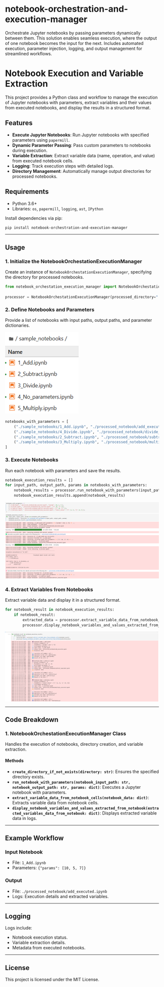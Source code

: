 # notebook-orchestration-and-execution-manager
Orchestrate Jupyter notebooks by passing parameters dynamically between them. This solution enables seamless execution, where the output of one notebook becomes the input for the next. Includes automated execution, parameter injection, logging, and output management for streamlined workflows.


# Notebook Execution and Variable Extraction

This project provides a Python class and workflow to manage the execution of Jupyter notebooks with parameters, extract variables and their values from executed notebooks, and display the results in a structured format.

## Features
- **Execute Jupyter Notebooks**: Run Jupyter notebooks with specified parameters using `papermill`.
- **Dynamic Parameter Passing**: Pass custom parameters to notebooks during execution.
- **Variable Extraction**: Extract variable data (name, operation, and value) from executed notebook cells.
- **Logging**: Track execution steps with detailed logs.
- **Directory Management**: Automatically manage output directories for processed notebooks.


## Requirements
- Python 3.6+
- Libraries: `os`, `papermill`, `logging`, `ast`, `IPython`

Install dependencies via pip:
```bash
pip install notebook-orchestration-and-execution-manager
```

---

## Usage

### 1. Initialize the NotebookOrchestationExecutionManager
Create an instance of `NotebookOrchestationExecutionManager`, specifying the directory for processed notebooks.

```python
from notebook_orchestation_execution_manager import NotebookOrchestationExecutionManager

processor = NotebookOrchestationExecutionManager(processed_directory="./processed_notebook")
```

### 2. Define Notebooks and Parameters
Provide a list of notebooks with input paths, output paths, and parameter dictionaries.

![Notebooks](https://raw.githubusercontent.com/JorgeCardona/notebook-orchestration-and-execution-manager/refs/heads/main/images/notebooks.png)

```python
notebooks_with_parameters = [
    ("./sample_notebooks/1_Add.ipynb", "./processed_notebook/add_executed.ipynb", {"params": [10, 5, 7]}),
    ("./sample_notebooks/4_Divide.ipynb", "./processed_notebook/divide_executed.ipynb", {"x": 20, "y": 0}),
    ("./sample_notebooks/2_Subtract.ipynb", "./processed_notebook/subtract_executed.ipynb", {"x": 10, "y": 3}),
    ("./sample_notebooks/3_Multiply.ipynb", "./processed_notebook/multiply_executed.ipynb", {"inject_values": {"x": [2, 3], "y": [4, 5]}}),
]
```

### 3. Execute Notebooks
Run each notebook with parameters and save the results.

```python
notebook_execution_results = []
for input_path, output_path, params in notebooks_with_parameters:
    notebook_results = processor.run_notebook_with_parameters(input_path, output_path, params)
    notebook_execution_results.append(notebook_results)
```
![Execute Notebooks](https://raw.githubusercontent.com/JorgeCardona/notebook-orchestration-and-execution-manager/refs/heads/main/images/pass_notebook_parameters.png)

### 4. Extract Variables from Notebooks
Extract variable data and display it in a structured format.

```python
for notebook_result in notebook_execution_results:
    if notebook_result:
        extracted_data = processor.extract_variable_data_from_notebook_cells(notebook_result)
        processor.display_notebook_variables_and_values_extracted_from_notebook(extracted_data)
```
![Extract Variables](https://raw.githubusercontent.com/JorgeCardona/notebook-orchestration-and-execution-manager/refs/heads/main/images/extract_notebook_variables.png)

---

## Code Breakdown

### 1. NotebookOrchestationExecutionManager Class
Handles the execution of notebooks, directory creation, and variable extraction.

#### Methods
- **`create_directory_if_not_exists(directory: str)`**: Ensures the specified directory exists.
- **`run_notebook_with_parameters(notebook_input_path: str, notebook_output_path: str, params: dict)`**: Executes a Jupyter notebook with parameters.
- **`extract_variable_data_from_notebook_cells(notebook_data: dict)`**: Extracts variable data from notebook cells.
- **`display_notebook_variables_and_values_extracted_from_notebook(extracted_variables_data_from_notebook: dict)`**: Displays extracted variable data in logs.

---

## Example Workflow

### Input Notebook
- File: `1_Add.ipynb`
- Parameters: `{"params": [10, 5, 7]}`

### Output
- File: `./processed_notebook/add_executed.ipynb`
- Logs: Execution details and extracted variables.

---

## Logging
Logs include:
- Notebook execution status.
- Variable extraction details.
- Metadata from executed notebooks.

---

## License
This project is licensed under the MIT License.
```